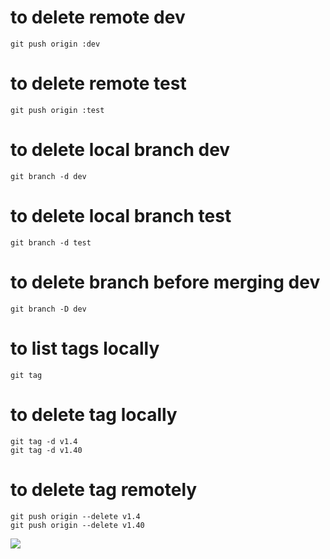 # to delete remote dev
```
git push origin :dev
```
# to delete remote test
```
git push origin :test
```
# to delete local branch dev
```
git branch -d dev
```
# to delete local branch test
```
git branch -d test
```

# to delete branch before merging dev
```
git branch -D dev
```
# to list tags locally
```
git tag
```
# to delete tag locally
```
git tag -d v1.4
git tag -d v1.40
```
# to delete tag remotely
```
git push origin --delete v1.4
git push origin --delete v1.40
```
![](images/test.png)


